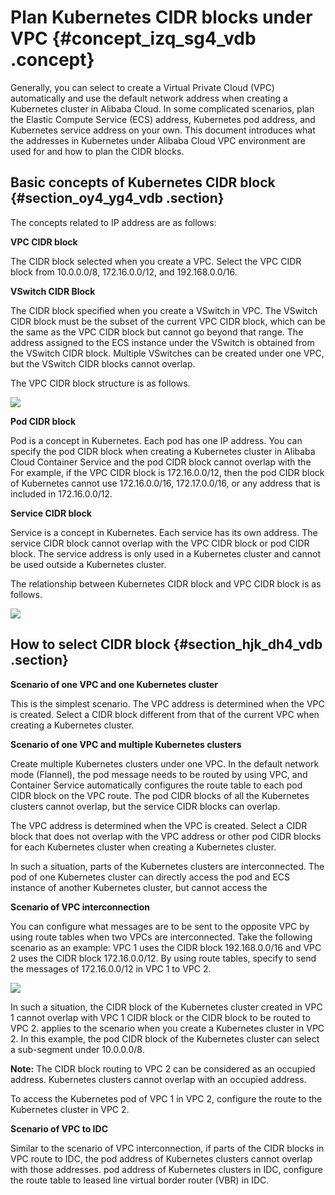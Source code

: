 # Plan Kubernetes CIDR blocks under VPC {#concept_izq_sg4_vdb .concept}

Generally, you can select to create a Virtual Private Cloud \(VPC\) automatically and use the default network address when creating a Kubernetes cluster in Alibaba Cloud. In some complicated scenarios, plan the Elastic Compute Service \(ECS\) address, Kubernetes pod address, and Kubernetes service address on your own. This document introduces what the addresses in Kubernetes under Alibaba Cloud VPC environment are used for and how to plan the CIDR blocks.

## Basic concepts of Kubernetes CIDR block {#section_oy4_yg4_vdb .section}

The concepts related to IP address are as follows:

**VPC CIDR block**

The CIDR block selected when you create a VPC. Select the VPC CIDR block from 10.0.0.0/8, 172.16.0.0/12, and 192.168.0.0/16.

**VSwitch CIDR Block**

The CIDR block specified when you create a VSwitch in VPC. The VSwitch CIDR block must be the subset of the current VPC CIDR block, which can be the same as the VPC CIDR block but cannot go beyond that range. The address assigned to the ECS instance under the VSwitch is obtained from the VSwitch CIDR block. Multiple VSwitches can be created under one VPC, but the VSwitch CIDR blocks cannot overlap.

The VPC CIDR block structure is as follows.

![](http://static-aliyun-doc.oss-cn-hangzhou.aliyuncs.com/assets/img/16651/15450113768763_en-US.png)

**Pod CIDR block**

Pod is a concept in Kubernetes. Each pod has one IP address. You can specify the pod CIDR block when creating a Kubernetes cluster in Alibaba Cloud Container Service and the pod CIDR block cannot overlap with the For example, if the VPC CIDR block is 172.16.0.0/12, then the pod CIDR block of Kubernetes cannot use 172.16.0.0/16, 172.17.0.0/16, or any address that is included in 172.16.0.0/12.

**Service CIDR block**

Service is a concept in Kubernetes. Each service has its own address. The service CIDR block cannot overlap with the VPC CIDR block or pod CIDR block. The service address is only used in a Kubernetes cluster and cannot be used outside a Kubernetes cluster.

The relationship between Kubernetes CIDR block and VPC CIDR block is as follows.

![](http://static-aliyun-doc.oss-cn-hangzhou.aliyuncs.com/assets/img/16651/15450113768764_en-US.png)

## How to select CIDR block {#section_hjk_dh4_vdb .section}

**Scenario of one VPC and one Kubernetes cluster**

This is the simplest scenario. The VPC address is determined when the VPC is created. Select a CIDR block different from that of the current VPC when creating a Kubernetes cluster.

**Scenario of one VPC and multiple Kubernetes clusters**

Create multiple Kubernetes clusters under one VPC. In the default network mode \(Flannel\), the pod message needs to be routed by using VPC, and Container Service automatically configures the route table to each pod CIDR block on the VPC route. The pod CIDR blocks of all the Kubernetes clusters cannot overlap, but the service CIDR blocks can overlap.

The VPC address is determined when the VPC is created. Select a CIDR block that does not overlap with the VPC address or other pod CIDR blocks for each Kubernetes cluster when creating a Kubernetes cluster.

In such a situation, parts of the Kubernetes clusters are interconnected. The pod of one Kubernetes cluster can directly access the pod and ECS instance of another Kubernetes cluster, but cannot access the

**Scenario of VPC interconnection**

You can configure what messages are to be sent to the opposite VPC by using route tables when two VPCs are interconnected. Take the following scenario as an example: VPC 1 uses the CIDR block 192.168.0.0/16 and VPC 2 uses the CIDR block 172.16.0.0/12. By using route tables, specify to send the messages of 172.16.0.0/12 in VPC 1 to VPC 2.

![](http://static-aliyun-doc.oss-cn-hangzhou.aliyuncs.com/assets/img/16651/15450113768765_en-US.png)

In such a situation, the CIDR block of the Kubernetes cluster created in VPC 1 cannot overlap with VPC 1 CIDR block or the CIDR block to be routed to VPC 2. applies to the scenario when you create a Kubernetes cluster in VPC 2. In this example, the pod CIDR block of the Kubernetes cluster can select a sub-segment under 10.0.0.0/8.

**Note:** The CIDR block routing to VPC 2 can be considered as an occupied address. Kubernetes clusters cannot overlap with an occupied address.

To access the Kubernetes pod of VPC 1 in VPC 2, configure the route to the Kubernetes cluster in VPC 2.

**Scenario of VPC to IDC**

Similar to the scenario of VPC interconnection, if parts of the CIDR blocks in VPC route to IDC, the pod address of Kubernetes clusters cannot overlap with those addresses. pod address of Kubernetes clusters in IDC, configure the route table to leased line virtual border router \(VBR\) in IDC.

